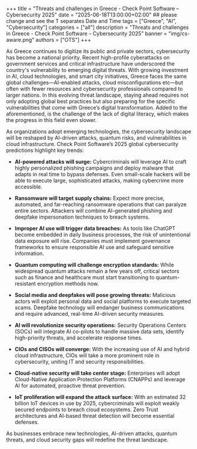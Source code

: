 +++
title = "Threats and challenges in Greece - Check Point Software – Cybersecurity 2025"
date = "2025-06-18T13:00:00+02:00" ## please change and see the T separates Date and Time
tags = ["Greece", "AI", "Cybersecurity"]
categories = ["all"]
description = "Threats and challenges in Greece - Check Point Software – Cybersecurity 2025"
banner = "img/cs-aware.png"
authors = ["OTS"]
+++


As Greece continues to digitize its public and private sectors, cybersecurity has become a national priority. Recent high-profile cyberattacks on government services and critical infrastructure have underscored the country's vulnerability to emerging digital threats. With growing investment in AI, cloud technologies, and smart city initiatives, Greece faces the same global challenges—AI-enabled attacks, cloud misconfigurations etc—but often with fewer resources and cybersecurity professionals compared to larger nations. In this evolving threat landscape, staying ahead requires not only adopting global best practices but also preparing for the specific vulnerabilities that come with Greece’s digital transformation. Added to the aforementioned, is the challenge of the lack of digital literacy, which makes the progress in this field even slower.

As organizations adopt emerging technologies, the cybersecurity landscape will be reshaped by AI-driven attacks, quantum risks, and vulnerabilities in cloud infrastructure. Check Point Software’s 2025 global cybersecurity predictions highlight key trends:

- **AI-powered attacks will surge:** Cybercriminals will leverage AI to craft highly personalized phishing campaigns and deploy malware that adapts in real time to bypass defenses. Even small-scale hackers will be able to execute large, sophisticated attacks, making cybercrime more accessible.

- **Ransomware will target supply chains:** Expect more precise, automated, and far-reaching ransomware operations that can paralyze entire sectors. Attackers will combine AI-generated phishing and deepfake impersonation techniques to breach systems.

- **Improper AI use will trigger data breaches:** As tools like ChatGPT become embedded in daily business processes, the risk of unintentional data exposure will rise. Companies must implement governance frameworks to ensure responsible AI use and safeguard sensitive information.

- **Quantum computing will challenge encryption standards:** While widespread quantum attacks remain a few years off, critical sectors such as finance and healthcare must start transitioning to quantum-resistant encryption methods now.

- **Social media and deepfakes will pose growing threats:** Malicious actors will exploit personal data and social platforms to execute targeted scams. Deepfake technology will endanger business communications and require advanced, real-time AI-driven security measures.

- **AI will revolutionize security operations:** Security Operations Centers (SOCs) will integrate AI co-pilots to handle massive data sets, identify high-priority threats, and accelerate response times.

- **CIOs and CISOs will converge:** With the increasing use of AI and hybrid cloud infrastructure, CIOs will take a more prominent role in cybersecurity, uniting IT and security responsibilities.

- **Cloud-native security will take center stage:** Enterprises will adopt Cloud-Native Application Protection Platforms (CNAPPs) and leverage AI for automated, proactive threat prevention.

- **IoT proliferation will expand the attack surface:** With an estimated 32 billion IoT devices in use by 2025, cybercriminals will exploit weakly secured endpoints to breach cloud ecosystems. Zero Trust architectures and AI-based threat detection will become essential defenses.

As businesses embrace new technologies, AI-driven attacks, quantum threats, and cloud security gaps will redefine the threat landscape.